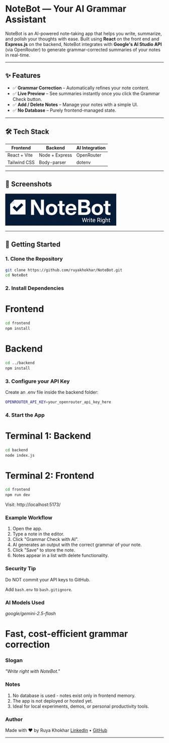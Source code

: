 # NoteBot — Your AI Grammar Assistant

NoteBot is an AI-powered note-taking app that helps you write, summarize, and polish your thoughts with ease. Built using **React** on the front end and **Express.js** on the backend, NoteBot integrates with **Google's AI Studio API** (via OpenRouter) to generate grammar-corrected summaries of your notes in real-time.

---

## ✨ Features

- ✅ **Grammar Correction** – Automatically refines your note content.
- ✅ **Live Preview** – See summaries instantly once you click the Grammar Check button.
- ✅ **Add / Delete Notes** – Manage your notes with a simple UI.
- ✅ **No Database** – Purely frontend-managed state.

---

## 🛠️ Tech Stack

| Frontend      | Backend        | AI Integration |
| ------------- | -------------- | -------------- |
| React + Vite  | Node + Express | OpenRouter     |
| Tailwind CSS  | Body-parser    | dotenv         |

---

## 📸 Screenshots

![NoteBot Logo](./frontend/src/assets/NoteBot.png)

---

## 🚀 Getting Started

### 1. Clone the Repository

```bash
git clone https://github.com/ruyakhokhar/NoteBot.git
cd NoteBot
```

### 2. Install Dependencies

# Frontend
```bash
cd frontend
npm install
```

# Backend
```bash
cd ../backend
npm install
```

### 3. Configure your API Key

Create an .env file inside the backend folder:
```bash
OPENROUTER_API_KEY=your_openrouter_api_key_here
```

### 4. Start the App

# Terminal 1: Backend
```bash
cd backend
node index.js
```

# Terminal 2: Frontend
```bash
cd frontend
npm run dev
```

Visit: http://localhost:5173/

### Example Workflow

1. Open the app.
2. Type a note in the editor.
3. Click "Grammar Check with AI".
4. AI generates an output with the correct grammar of your note.
5. Click "Save" to store the note.
6. Notes appear in a list with delete functionality.

### Security Tip

Do NOT commit your API keys to GitHub.

Add ```bash.env``` to ```bash.gitignore```.

### AI Models Used

*google/gemini-2.5-flash*


# Fast, cost-efficient grammar correction

### Slogan

*"Write right with NoteBot."*

### Notes

1. No database is used - notes exist only in frontend memory.
2. The app is not deployed or hosted yet.
3. Ideal for local experiments, demos, or personal productivity tools.

### Author

Made with ❤️ by Ruya Khokhar
[LinkedIn](https://www.linkedin.com/in/ruya-khokhar/) • [GitHub](https://github.com/ruyakhokhar/)

---

